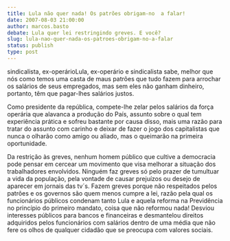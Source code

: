 ```yaml
---
title: Lula não quer nada! Os patrões obrigam-no  a falar!
date: 2007-08-03 21:00:00
author: marcos.basto
debate: Lula quer lei restringindo greves. E você?
slug: lula-nao-quer-nada-os-patroes-obrigam-no-a-falar
status: publish 
type: post
---
```


sindicalista, ex-operárioLula, ex-operário e sindicalista sabe, melhor que nós como temos uma casta de maus patrões que tudo fazem para arrochar os salários de seus empregados, mas sem eles não ganham dinheiro, portanto, têm que pagar-lhes salários justos.  

Como presidente da república, compete-lhe zelar pelos salários da força operária que alavanca a produção do País, assunto sobre o qual tem experiência prática e sofreu bastante por causa disso, mais uma razão para tratar do assunto com carinho e deixar de fazer o jogo dos capitalistas que nunca o olharão como amigo ou aliado, mas o queimarão na primeira oportunidade.  

Da restrição às greves, nenhum homem público que cultive a democracia pode pensar em cercear um movimento que visa melhorar a situação dos trabalhadores envolvidos. Ninguém faz greves só pelo prazer de tumultuar a vida da população, pela vontade de causar prejuízos ou desejo de aparecer em jornais das tv´s. Fazem greves porque não respeitados pelos patrões e os governos são quem menos cumpre a lei, razão pela qual os funcionários públicos condenam tanto Lula e aquela reforma na Previdência no princípio do primeiro mandato, coisa que não reformou nada! Desviou interesses públicos para bancos e financeiras e desmantelou direitos adquiridos pelos funcionários com salários dentro de uma média que não fere os olhos de qualquer cidadão que se preocupa com valores sociais.
